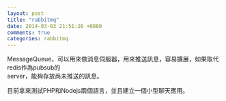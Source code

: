 ```yaml
---
layout: post
title: "rabbitmq"
date: 2014-03-03 21:51:20 +0800
comments: true
categories: rabbitmq
---
```


MessageQueue，可以用來做消息伺服器，用來推送訊息，容易擴展，如果取代redis作為pubsub的  
server，能夠存放尚未推送的訊息。

目前拿來測試PHP和Nodejs兩個語言，並且建立一個小型聊天應用。